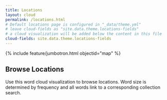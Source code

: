 ```yaml
---
title: Locations
layout: cloud
permalink: /locations.html
# Default locations page is configured in "_data/theme.yml"
# leave cloud-fields as "site.data.theme.locations-fields"
# a cloud visualization will be added below the content in this file
cloud-fields: site.data.theme.locations-fields
---
```

{% include feature/jumbotron.html objectid="map" %}

## Browse Locations

Use this word cloud visualization to browse locations.
Word size is determined by frequency and all words link to a corresponding collection search.
